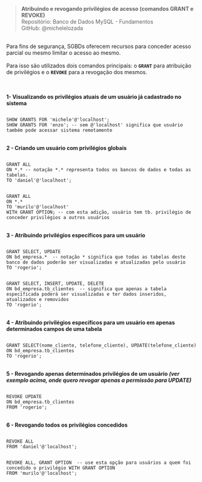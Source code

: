 > **Atribuindo e revogando privilégios de acesso (comandos GRANT e REVOKE)**  
> Repositório: Banco de Dados MySQL - Fundamentos  
> GitHub: @michelelozada
&nbsp;
     
&nbsp;  
Para fins de segurança, SGBDs oferecem recursos para conceder acesso parcial ou mesmo limitar o acesso ao mesmo.  
&nbsp;  
Para isso são utilizados dois comandos principais: o **`GRANT`** para atribuição de privilégios e o **`REVOKE`** para a revogação
dos mesmos.  
&nbsp;
     
&nbsp;  
**1- Visualizando os privilégios atuais de um usuário já cadastrado no sistema**
```mysql

SHOW GRANTS FOR 'michele'@'localhost';
SHOW GRANTS FOR 'enzo'; -- sem @'localhost' significa que usuário também pode acessar sistema remotamente
```
     
&nbsp;   
**2 - Criando um usuário com privilégios globais** 
```mysql

GRANT ALL 
ON *.* -- notação *.* representa todos os bancos de dados e todas as tabelas. 
TO 'daniel'@'localhost'; 
```
```mysql

GRANT ALL 
ON *.* 
TO 'murilo'@'localhost' 
WITH GRANT OPTION; -- com esta adição, usuário tem tb. privilégio de conceder privilégios a outros usuários
```
     
&nbsp;     
**3 - Atribuindo privilégios específicos para um usuário**
```mysql

GRANT SELECT, UPDATE
ON bd_empresa.*  -- notação * significa que todas as tabelas deste banco de dados poderão ser visualizadas e atualizadas pelo usuário
TO 'rogerio';
```
```mysql

GRANT SELECT, INSERT, UPDATE, DELETE
ON bd_empresa.tb_clientes  -- significa que apenas a tabela especificada poderá ser visualizadas e ter dados inseridos, atualizados e removidos
TO 'rogerio';
```
     
&nbsp;    
**4 - Atribuindo privilégios específicos para um usuário em apenas determinados campos de uma tabela**
```mysql

GRANT SELECT(nome_cliente, telefone_cliente), UPDATE(telefone_cliente)
ON bd_empresa.tb_clientes 
TO 'rogerio';
```
     
&nbsp;    
**5 - Revogando apenas determinados privilégios de um usuário *(ver exemplo acima, onde quero revogar apenas a permissão para UPDATE)***
```mysql

REVOKE UPDATE
ON bd_empresa.tb_clientes
FROM 'rogerio';
```
     
&nbsp;    
**6 - Revogando todos os privilégios concedidos**
```mysql

REVOKE ALL
FROM 'daniel'@'localhost';
```
```mysql

REVOKE ALL, GRANT OPTION  -- use esta opção para usuários a quem foi concedido o privilégio WITH GRANT OPTION
FROM 'murilo'@'localhost';
```
